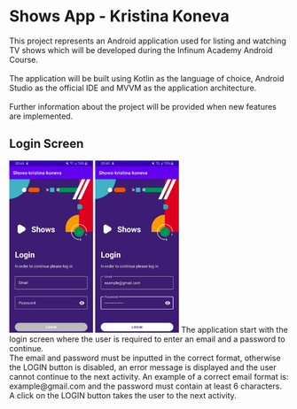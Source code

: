 # Shows App - Kristina Koneva
This project represents an Android application 
used for listing and watching TV shows which will be developed 
during the Infinum Academy Android Course. <br /> <br />
The application will be built using Kotlin as the language of choice, 
Android Studio as the official IDE and MVVM as the application architecture. <br /> <br />
Further information about the project will be provided when new features are implemented. 
## Login Screen
<img src="README_images/login_screen_without_input.png" width="30%" height="30%"/>
<img src="README_images/login_screen_with_input.png" width="30%" height="30%"/>
The application start with the login screen where the user is required to enter an email and a password to continue. <br />
The email and password must be inputted in the correct format, otherwise the LOGIN button is disabled, an error message is displayed and the user cannot continue to the next activity. 
An example of a correct email format is: example@gmail.com and the password must contain at least 6 characters. <br />
A click on the LOGIN button takes the user to the next activity. <br />